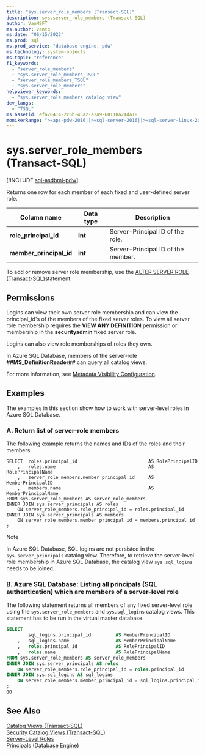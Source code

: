 ```yaml
---
title: "sys.server_role_members (Transact-SQL)"
description: sys.server_role_members (Transact-SQL)
author: VanMSFT
ms.author: vanto
ms.date: "06/15/2022"
ms.prod: sql
ms.prod_service: "database-engine, pdw"
ms.technology: system-objects
ms.topic: "reference"
f1_keywords:
  - "server_role_members"
  - "sys.server_role_members_TSQL"
  - "server_role_members_TSQL"
  - "sys.server_role_members"
helpviewer_keywords:
  - "sys.server_role_members catalog view"
dev_langs:
  - "TSQL"
ms.assetid: efa20414-2c6b-45a2-a7a9-60110a24da18
monikerRange: ">=aps-pdw-2016||>=sql-server-2016||>=sql-server-linux-2017||=azuresqldb-mi-current"
---
```

# sys.server_role_members (Transact-SQL)
[!INCLUDE [sql-asdbmi-pdw](../../includes/applies-to-version/sql-asdbmi-pdw.md)]

  Returns one row for each member of each fixed and user-defined server role.  
  
|Column name|Data type|Description|  
|-----------------|---------------|-----------------|  
|**role_principal_id**|**int**|Server-Principal ID of the role.|  
|**member_principal_id**|**int**|Server-Principal ID of the member.|  
  
 To add or remove server role membership, use the [ALTER SERVER ROLE &#40;Transact-SQL&#41;](../../t-sql/statements/alter-server-role-transact-sql.md)statement.  
  
## Permissions

Logins can view their own server role membership and can view the principal_id's of the members of the fixed server roles. To view all server role membership requires the **VIEW ANY DEFINITION** permission or membership in the **securityadmin** fixed server role.  

Logins can also view role memberships of roles they own.

In Azure SQL Database, members of the server-role **##MS_DefinitionReader##** can query all catalog views.

For more information, see [Metadata Visibility Configuration](../../relational-databases/security/metadata-visibility-configuration.md).  

## <a name="_examples"></a> Examples

The examples in this section show how to work with server-level roles in Azure SQL Database.  

### A. Return list of server-role members

 The following example returns the names and IDs of the roles and their members.

```  
SELECT	roles.principal_id							AS RolePrincipalID
	,	roles.name									AS RolePrincipalName
	,	server_role_members.member_principal_id		AS MemberPrincipalID
	,	members.name								AS MemberPrincipalName
FROM sys.server_role_members AS server_role_members
INNER JOIN sys.server_principals AS roles
    ON server_role_members.role_principal_id = roles.principal_id
INNER JOIN sys.server_principals AS members 
    ON server_role_members.member_principal_id = members.principal_id  
;
```  

> [!NOTE]
> In Azure SQL Database, SQL logins are not persisted in the `sys.server_principals` catalog view. Therefore, to retrieve the server-level role membership in Azure SQL Database, the catalog view `sys.sql_logins` needs to be joined.


### B. Azure SQL Database: Listing all principals (SQL authentication) which are members of a server-level role

The following statement returns all members of any fixed server-level role using the `sys.server_role_members` and `sys.sql_logins` catalog views. This statement has to be run in the virtual master database.
  
```sql  
SELECT
		sql_logins.principal_id			AS MemberPrincipalID
	,	sql_logins.name					AS MemberPrincipalName
	,	roles.principal_id				AS RolePrincipalID
	,	roles.name						AS RolePrincipalName
FROM sys.server_role_members AS server_role_members
INNER JOIN sys.server_principals AS roles
    ON server_role_members.role_principal_id = roles.principal_id
INNER JOIN sys.sql_logins AS sql_logins 
    ON server_role_members.member_principal_id = sql_logins.principal_id
;  
GO  
```  
  
## See Also  
 [Catalog Views &#40;Transact-SQL&#41;](../../relational-databases/system-catalog-views/catalog-views-transact-sql.md)   
 [Security Catalog Views &#40;Transact-SQL&#41;](../../relational-databases/system-catalog-views/security-catalog-views-transact-sql.md)   
 [Server-Level Roles](../../relational-databases/security/authentication-access/server-level-roles.md)   
 [Principals &#40;Database Engine&#41;](../../relational-databases/security/authentication-access/principals-database-engine.md)  
  
  
